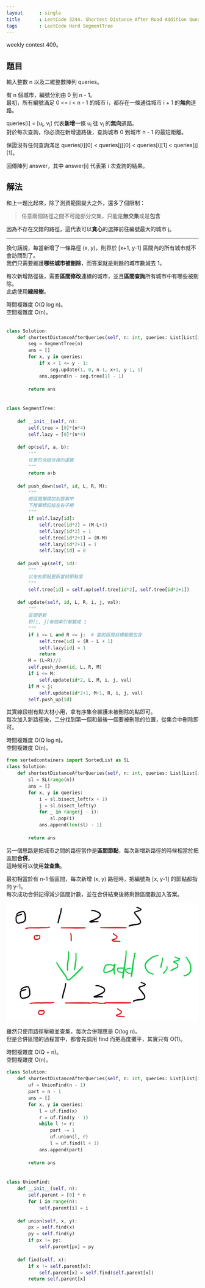 ```yaml
---
layout      : single
title       : LeetCode 3244. Shortest Distance After Road Addition Queries II
tags        : LeetCode Hard SegmentTree
---
```

weekly contest 409。  

## 題目

輸入整數 n 以及二維整數陣列 queries。  

有 n 個城市，編號分別由 0 到 n - 1。  
最初，所有編號滿足 0 <= i < n - 1 的城市 i，都存在一條通往城市 i + 1 的**無向**道路。  

queries[i] = [u<sub>i</sub>, v<sub>i</sub>] 代表**新增**一條 u<sub>i</sub> 往 v<sub>i</sub> 的**無向**道路。  
對於每次查詢，你必須在新增道路後，查詢城市 0 到城市 n - 1 的最短距離。  

保證沒有任何查詢滿足 queries[i][0] < queries[j][0] < queries[i][1] < queries[j][1]。  

回傳陣列 answer，其中 answer[i] 代表第 i 次查詢的結果。  

## 解法

和上一題比起來，除了測資範圍變大之外，還多了個限制：  
> 任意兩個路徑之間不可能部分交集，只能是**無交集**或是**包含**  

因為不存在交錯的路徑，這代表可以**貪心**的選擇前往編號最大的城市 j。  

---

換句話說，每當新增了一條路徑 (x, y)，則界於 [x+1, y-1] 區間內的所有城市就不會訪問到了。  
我們只需要維護**哪些城市被刪除**，而答案就是剩餘的城市數減去 1。  

每次新增路徑後，需要**區間修改**連續的城市，並且**區間查詢**所有城市中有哪些被刪除。  
此處使用**線段樹**。  

時間複雜度 O(Q log n)。  
空間複雜度 O(n)。  

```python

class Solution:
    def shortestDistanceAfterQueries(self, n: int, queries: List[List[int]]) -> List[int]:
        seg = SegmentTree(n)
        ans = []
        for x, y in queries:
            if x + 1 <= y - 1:
                seg.update(1, 0, n-1, x+1, y-1, 1)
            ans.append(n - seg.tree[1] - 1)

        return ans


class SegmentTree:

    def __init__(self, n):
        self.tree = [0]*(n*4)
        self.lazy = [0]*(n*4)

    def op(self, a, b):
        """
        任意符合結合律的運算
        """
        return a+b

    def push_down(self, id, L, R, M):
        """
        將區間懶標加到答案中
        下推懶標記給左右子樹
        """
        if self.lazy[id]:
            self.tree[id*2] = (M-L+1)
            self.lazy[id*2] = 1
            self.tree[id*2+1] = (R-M)
            self.lazy[id*2+1] = 1
            self.lazy[id] = 0

    def push_up(self, id):
        """
        以左右節點更新當前節點值
        """
        self.tree[id] = self.op(self.tree[id*2], self.tree[id*2+1])

    def update(self, id, L, R, i, j, val):
        """
        區間更新
        對[i, j]每個索引都變成 1
        """
        if i <= L and R <= j:  # 當前區間目標範圍包含
            self.tree[id] = (R - L + 1)
            self.lazy[id] = 1
            return
        M = (L+R)//2
        self.push_down(id, L, R, M)
        if i <= M:
            self.update(id*2, L, M, i, j, val)
        if M < j:
            self.update(id*2+1, M+1, R, i, j, val)
        self.push_up(id)
```

其實線段樹有點大材小用，拿有序集合維護未被刪除的點即可。  
每次加入新路徑後，二分找到第一個和最後一個要被刪除的位置，從集合中刪除即可。  

時間複雜度 O(Q log n)。  
空間複雜度 O(n)。  

```python
from sortedcontainers import SortedList as SL
class Solution:
    def shortestDistanceAfterQueries(self, n: int, queries: List[List[int]]) -> List[int]:
        sl = SL(range(n))
        ans = []
        for x, y in queries:
            i = sl.bisect_left(x + 1)
            j = sl.bisect_left(y)
            for _ in range(j - i):
                sl.pop(i)
            ans.append(len(sl) - 1)

        return ans
```

另一個思路是把城市之間的路徑當作是**區間節點**，每次新增新路徑的時候相當於把區間**合併**。  
這時候可以使用**並查集**。  

最初相當於有 n-1 個區間，每次新增 (x, y) 路徑時，把編號為 [x, y-1] 的節點都指向 y-1。  
每次成功合併記得減少區間計數，並在合併結束後將剩餘區間數加入答案。  

![示意圖](/assets/img/3244.jpg)

雖然只使用路徑壓縮並查集，每次合併理應是 O(log n)。  
但是合併區間的過程當中，都會先調用 find 而把高度攤平，其實只有 O(1)。  

時間複雜度 O(Q + n)。  
空間複雜度 O(n)。  

```python
class Solution:
    def shortestDistanceAfterQueries(self, n: int, queries: List[List[int]]) -> List[int]:
        uf = UnionFind(n - 1)
        part = n - 1
        ans = []
        for x, y in queries:
            l = uf.find(x)
            r = uf.find(y - 1)
            while l != r:
                part -= 1
                uf.union(l, r)
                l = uf.find(l + 1)
            ans.append(part)

        return ans


class UnionFind:
    def __init__(self, n):
        self.parent = [0] * n
        for i in range(n):
            self.parent[i] = i

    def union(self, x, y):
        px = self.find(x)
        py = self.find(y)
        if px != py:
            self.parent[px] = py

    def find(self, x):
        if x != self.parent[x]:
            self.parent[x] = self.find(self.parent[x])
        return self.parent[x]
```
